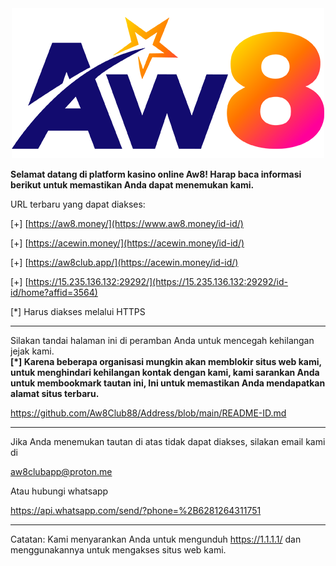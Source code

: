 <div align="center">
	<img src="https://github.com/Aw8Club88/Address/blob/main/AW8.png" alt="Editor" width="500">
</div>

**Selamat datang di platform kasino online Aw8! Harap baca informasi berikut untuk memastikan Anda dapat menemukan kami.**<br>

URL terbaru yang dapat diakses:

[+]  [https://aw8.money/](https://www.aw8.money/id-id/)

[+] [https://acewin.money/](https://acewin.money/id-id/)

[+] [https://aw8club.app/](https://acewin.money/id-id/)

[+] [https://15.235.136.132:29292/](https://15.235.136.132:29292/id-id/home?affid=3564)

[*] Harus diakses melalui HTTPS

------------------------------------------------

Silakan tandai halaman ini di peramban Anda untuk mencegah kehilangan jejak kami.<br>
**[*] Karena beberapa organisasi mungkin akan memblokir situs web kami, untuk menghindari kehilangan kontak dengan kami, kami sarankan Anda untuk membookmark tautan ini, Ini untuk memastikan Anda mendapatkan alamat situs terbaru.**

https://github.com/Aw8Club88/Address/blob/main/README-ID.md

------------------------------------------------

Jika Anda menemukan tautan di atas tidak dapat diakses, silakan email kami di

aw8clubapp@proton.me

Atau hubungi whatsapp

https://api.whatsapp.com/send/?phone=%2B6281264311751

------------------------------------------------

Catatan:
Kami menyarankan Anda untuk mengunduh https://1.1.1.1/ dan menggunakannya untuk mengakses situs web kami.
